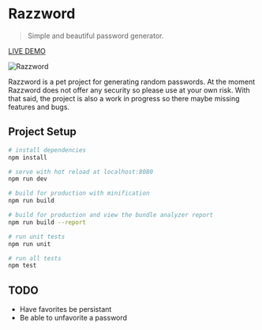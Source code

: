 # Razzword

> Simple and beautiful password generator.

[LIVE DEMO](razzword.surge.sh)

![Razzword](http://i.imgur.com/EVDR8NN.png)

Razzword is a pet project for generating random passwords. At the moment Razzword does not offer any security so please use at your own risk. With that said, the project is also a work in progress so there maybe missing features and bugs.

## Project Setup

``` bash
# install dependencies
npm install

# serve with hot reload at localhost:8080
npm run dev

# build for production with minification
npm run build

# build for production and view the bundle analyzer report
npm run build --report

# run unit tests
npm run unit

# run all tests
npm test
```
## TODO
- Have favorites be persistant
- Be able to unfavorite a password
